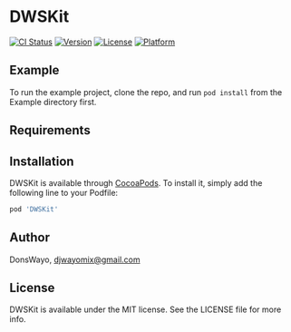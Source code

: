 # DWSKit

[![CI Status](https://img.shields.io/travis/DonsWayo/DWSKit.svg?style=flat)](https://travis-ci.org/DonsWayo/DWSKit)
[![Version](https://img.shields.io/cocoapods/v/DWSKit.svg?style=flat)](https://cocoapods.org/pods/DWSKit)
[![License](https://img.shields.io/cocoapods/l/DWSKit.svg?style=flat)](https://cocoapods.org/pods/DWSKit)
[![Platform](https://img.shields.io/cocoapods/p/DWSKit.svg?style=flat)](https://cocoapods.org/pods/DWSKit)

## Example

To run the example project, clone the repo, and run `pod install` from the Example directory first.

## Requirements

## Installation

DWSKit is available through [CocoaPods](https://cocoapods.org). To install
it, simply add the following line to your Podfile:

```ruby
pod 'DWSKit'
```

## Author

DonsWayo, djwayomix@gmail.com

## License

DWSKit is available under the MIT license. See the LICENSE file for more info.
